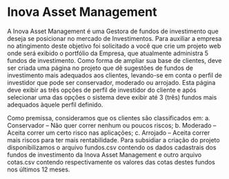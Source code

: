 # Inova Asset Management


A Inova Asset Management é uma Gestora de fundos de investimento que deseja se posicionar no
mercado de Investimentos. Para auxiliar a empresa no atingimento deste objetivo foi solicitado a você
que crie um projeto web onde será exibido o portfólio da Empresa, que atualmente administra 5 fundos
de investimento. Como forma de ampliar sua base de clientes, deve ser criada uma página no projeto
que dê sugestões de fundos de investimento mais adequados aos clientes, levando-se em conta o perfil
de investidor que pode ser conservador, moderado ou arrojado. Esta página deve exibir as três opções
de perfil de investidor do cliente e após selecionar uma das opções o sistema deve exibir até 3 (três)
fundos mais adequados àquele perfil definido.

Como premissa, consideramos que os clientes são classificados em:
a. Conservador – Não quer correr nenhum ou poucos riscos;
b. Moderado – Aceita correr um certo risco nas aplicações;
c. Arrojado – Aceita correr mais riscos para ter mais rentabilidade.
Para subsidiar a criação do projeto disponibilizamos o arquivo fundos.csv contendo os dados cadastrais
dos fundos de investimento da Inova Asset Management e outro arquivo cotas.csv contendo
respectivamente os valores das cotas destes fundos nos últimos 12 meses.